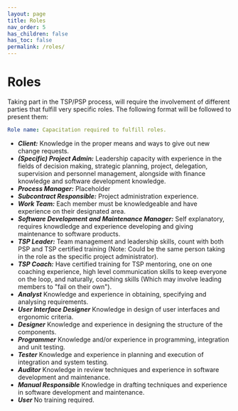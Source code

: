 ```yaml
---
layout: page
title: Roles
nav_order: 5
has_children: false
has_toc: false
permalink: /roles/
---
```


# Roles

Taking part in the TSP/PSP process, will require the involvement of different parties that fulfill very specific roles.
The following format will be followed to present them:
```yaml
Role name: Capacitation required to fulfill roles.
```

* _**Client:**_ Knowledge in the proper means and ways to give out new change requests.
* _**(Specific) Project Admin:**_ Leadership capacity with experience in the fields of decision making, strategic planning, project, delegation, supervision and personnel management, alongside with finance knowledge and software development knowledge.
* _**Process Manager:**_ Placeholder
* _**Subcontract Responsible:**_ Project administration experience.
* _**Work Team:**_ Each member must be knowledgeable and have experience on their designated area.
* _**Software Development and Maintenance Manager:**_ Self explanatory, requires knowdledge and experience developing and giving maintenance to software products.
* _**TSP Leader:**_ Team management and leadership skills, count with both PSP and TSP certified training (Note: Could be the same person taking in the role as the specific project administrator).
* _**TSP Coach:**_ Have certified training for TSP mentoring, one on one coaching experience, high level communication skills to keep everyone on the loop, and naturally, coaching skills (Which may involve leading members to "fail on their own").
* _**Analyst**_ Knowledge and experience in obtaining, specifying and analysing requirements.
* _**User Interface Designer**_ Knowledge in design of user interfaces and ergonomic criteria.
* _**Designer**_ Knowledge and experience in designing the structure of the components. 
* _**Programmer**_ Knowledge and/or experience in programming, integration and unit testing.
* _**Tester**_ Knowledge and experience in planning and execution of integration and system testing.  
* _**Auditor**_ Knowledge in review techniques and experience in software development and maintenance.
* _**Manual Responsible**_ Knowledge in drafting techniques and experience in software development and maintenance.
* _**User**_ No training required.
